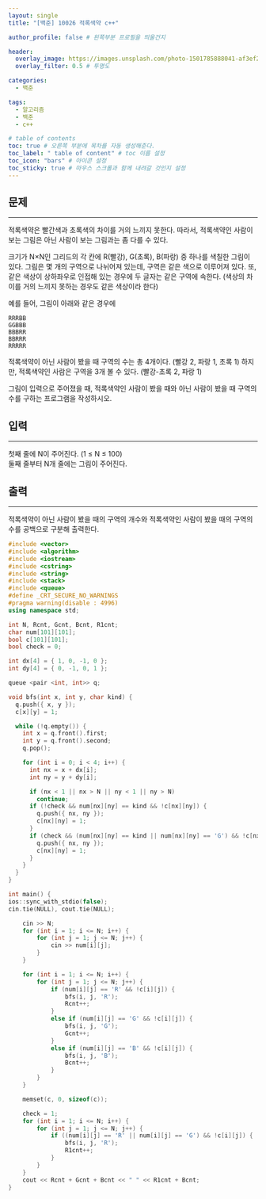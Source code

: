 ```yaml
---
layout: single
title: "[백준] 10026 적록색약 c++"

author_profile: false # 왼쪽부분 프로필을 띄울건지

header:
  overlay_image: https://images.unsplash.com/photo-1501785888041-af3ef285b470?ixlib=rb-1.2.1&ixid=eyJhcHBfaWQiOjEyMDd9&auto=format&fit=crop&w=1350&q=80
  overlay_filter: 0.5 # 투명도

categories:
  - 백준

tags:
  - 알고리즘
  - 백준
  - c++

# table of contents
toc: true # 오른쪽 부분에 목차를 자동 생성해준다.
toc_label: " table of content" # toc 이름 설정
toc_icon: "bars" # 아이콘 설정
toc_sticky: true # 마우스 스크롤과 함께 내려갈 것인지 설정
---
```


## 문제

---

적록색약은 빨간색과 초록색의 차이를 거의 느끼지 못한다. 따라서, 적록색약인 사람이 보는 그림은 아닌 사람이 보는 그림과는 좀 다를 수 있다.

크기가 N×N인 그리드의 각 칸에 R(빨강), G(초록), B(파랑) 중 하나를 색칠한 그림이 있다. 그림은 몇 개의 구역으로 나뉘어져 있는데, 구역은 같은 색으로 이루어져 있다. 또, 같은 색상이 상하좌우로 인접해 있는 경우에 두 글자는 같은 구역에 속한다. (색상의 차이를 거의 느끼지 못하는 경우도 같은 색상이라 한다)

예를 들어, 그림이 아래와 같은 경우에

```plaintext
RRRBB
GGBBB
BBBRR
BBRRR
RRRRR
```

적록색약이 아닌 사람이 봤을 때 구역의 수는 총 4개이다. (빨강 2, 파랑 1, 초록 1) 하지만, 적록색약인 사람은 구역을 3개 볼 수 있다. (빨강-초록 2, 파랑 1)

그림이 입력으로 주어졌을 때, 적록색약인 사람이 봤을 때와 아닌 사람이 봤을 때 구역의 수를 구하는 프로그램을 작성하시오.

## 입력

---

첫째 줄에 N이 주어진다. (1 ≤ N ≤ 100)  
둘째 줄부터 N개 줄에는 그림이 주어진다.

## 출력

---

적록색약이 아닌 사람이 봤을 때의 구역의 개수와 적록색약인 사람이 봤을 때의 구역의 수를 공백으로 구분해 출력한다.

```c++
#include <vector>
#include <algorithm>
#include <iostream>
#include <cstring>
#include <string>
#include <stack>
#include <queue>
#define _CRT_SECURE_NO_WARNINGS
#pragma warning(disable : 4996)
using namespace std;

int N, Rcnt, Gcnt, Bcnt, R1cnt;
char num[101][101];
bool c[101][101];
bool check = 0;

int dx[4] = { 1, 0, -1, 0 };
int dy[4] = { 0, -1, 0, 1 };

queue <pair <int, int>> q;

void bfs(int x, int y, char kind) {
  q.push({ x, y });
  c[x][y] = 1;

  while (!q.empty()) {
    int x = q.front().first;
    int y = q.front().second;
    q.pop();

    for (int i = 0; i < 4; i++) {
      int nx = x + dx[i];
      int ny = y + dy[i];

      if (nx < 1 || nx > N || ny < 1 || ny > N)
        continue;
      if (!check && num[nx][ny] == kind && !c[nx][ny]) {
        q.push({ nx, ny });
        c[nx][ny] = 1;
      }
      if (check && (num[nx][ny] == kind || num[nx][ny] == 'G') && !c[nx][ny]) {
        q.push({ nx, ny });
        c[nx][ny] = 1;
      }
    }
  }
}

int main() {
ios::sync_with_stdio(false);
cin.tie(NULL), cout.tie(NULL);

    cin >> N;
    for (int i = 1; i <= N; i++) {
    	for (int j = 1; j <= N; j++) {
    		cin >> num[i][j];
    	}
    }

    for (int i = 1; i <= N; i++) {
    	for (int j = 1; j <= N; j++) {
    		if (num[i][j] == 'R' && !c[i][j]) {
    			bfs(i, j, 'R');
    			Rcnt++;
    		}
    		else if (num[i][j] == 'G' && !c[i][j]) {
    			bfs(i, j, 'G');
    			Gcnt++;
    		}
    		else if (num[i][j] == 'B' && !c[i][j]) {
    			bfs(i, j, 'B');
    			Bcnt++;
    		}
    	}
    }

    memset(c, 0, sizeof(c));

    check = 1;
    for (int i = 1; i <= N; i++) {
    	for (int j = 1; j <= N; j++) {
    		if ((num[i][j] == 'R' || num[i][j] == 'G') && !c[i][j]) {
    			bfs(i, j, 'R');
    			R1cnt++;
    		}
    	}
    }
    cout << Rcnt + Gcnt + Bcnt << " " << R1cnt + Bcnt;
}
```
